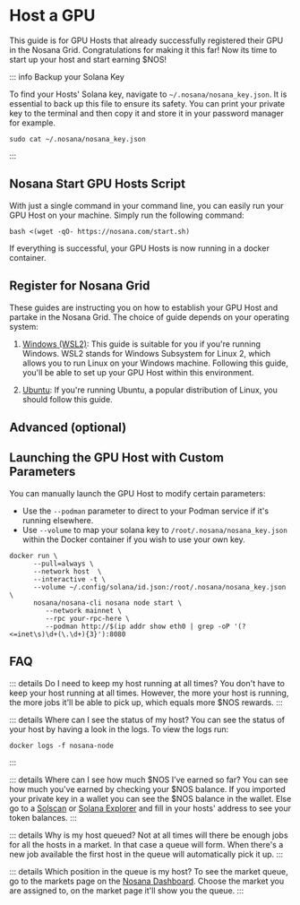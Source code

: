 # Host a GPU

This guide is for GPU Hosts that already successfully registered their GPU in the Nosana Grid. Congratulations for making it this far! Now its time to start up your host and start earning $NOS!

::: info Backup your Solana Key

To find your Hosts' Solana key, navigate to `~/.nosana/nosana_key.json`. It is essential to back up this file to ensure its safety.
You can print your private key to the terminal and then copy it and store it in your password manager for example.
```sh:no-line-numbers
sudo cat ~/.nosana/nosana_key.json
```
:::

## Nosana Start GPU Hosts Script

With just a single command in your command line, you can easily run your GPU Host on your machine. Simply run the following command:

```sh:no-line-numbers
bash <(wget -qO- https://nosana.com/start.sh)
```
If everything is successful, your GPU Hosts is now running in a docker container.

## Register for Nosana Grid

These guides are instructing you on how to establish your GPU Host and partake in the Nosana Grid. The choice of guide depends on your operating system:

1. [Windows (WSL2)](/hosts/grid-windows): This guide is suitable for you if you're running Windows. WSL2 stands for Windows Subsystem for Linux 2, which allows you to run Linux on your Windows machine. Following this guide, you'll be able to set up your GPU Host within this environment.

2. [Ubuntu](/hosts/grid-ubuntu): If you're running Ubuntu, a popular distribution of Linux, you should follow this guide.


## Advanced (optional)
## Launching the GPU Host with Custom Parameters

You can manually launch the GPU Host to modify certain parameters:
* Use the `--podman` parameter to direct to your Podman service if it's running elsewhere.
* Use `--volume` to map your solana key to `/root/.nosana/nosana_key.json` within the Docker container if you wish to use your own key.

```sh:no-line-numbers
docker run \
      --pull=always \
      --network host  \
      --interactive -t \
      --volume ~/.config/solana/id.json:/root/.nosana/nosana_key.json \
      nosana/nosana-cli nosana node start \
         --network mainnet \
         --rpc your-rpc-here \
         --podman http://$(ip addr show eth0 | grep -oP '(?<=inet\s)\d+(\.\d+){3}'):8080
```

## FAQ
::: details Do I need to keep my host running at all times?
You don't have to keep your host running at all times. However, the more your host is running, the more jobs it'll be able to pick up, which equals more $NOS rewards.
:::

::: details Where can I see the status of my host?
You can see the status of your host by having a look in the logs. To view the logs run:
```sh:no-line-numbers
docker logs -f nosana-node
```
:::

::: details Where can I see how much $NOS I’ve earned so far?
You can see how much you've earned by checking your $NOS balance. If you imported your private key in a wallet you can see the $NOS balance in the wallet. Else go to a [Solscan](https://solscan.io/) or [Solana Explorer](https://explorer.solana.com/) and fill in your hosts' address to see your token balances.
:::

::: details Why is my host queued?
Not at all times will there be enough jobs for all the hosts in a market. In that case a queue will form. When there's a new job available the first host in the queue will automatically pick it up.
:::

::: details Which position in the queue is my host?
To see the market queue, go to the markets page on the [Nosana Dashboard](https://dashboard.nosana.com/markets). Choose the market you are assigned to, on the market page it'll show you the queue.
:::
